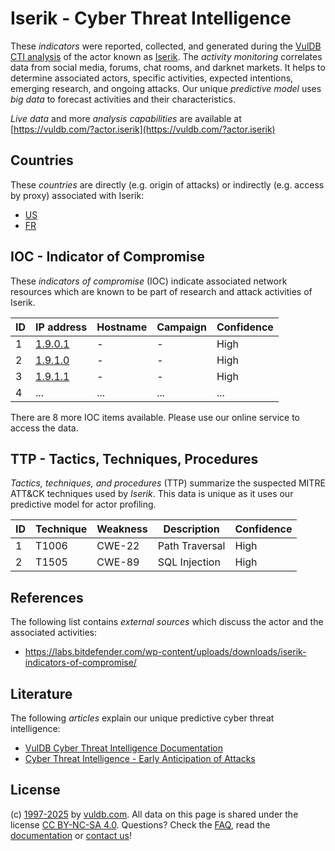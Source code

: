 # Iserik - Cyber Threat Intelligence

These _indicators_ were reported, collected, and generated during the [VulDB CTI analysis](https://vuldb.com/?kb.cti) of the actor known as [Iserik](https://vuldb.com/?actor.iserik). The _activity monitoring_ correlates data from social media, forums, chat rooms, and darknet markets. It helps to determine associated actors, specific activities, expected intentions, emerging research, and ongoing attacks. Our unique _predictive model_ uses _big data_ to forecast activities and their characteristics.

_Live data_ and more _analysis capabilities_ are available at [https://vuldb.com/?actor.iserik](https://vuldb.com/?actor.iserik)

## Countries

These _countries_ are directly (e.g. origin of attacks) or indirectly (e.g. access by proxy) associated with Iserik:

* [US](https://vuldb.com/?country.us)
* [FR](https://vuldb.com/?country.fr)

## IOC - Indicator of Compromise

These _indicators of compromise_ (IOC) indicate associated network resources which are known to be part of research and attack activities of Iserik.

ID | IP address | Hostname | Campaign | Confidence
-- | ---------- | -------- | -------- | ----------
1 | [1.9.0.1](https://vuldb.com/?ip.1.9.0.1) | - | - | High
2 | [1.9.1.0](https://vuldb.com/?ip.1.9.1.0) | - | - | High
3 | [1.9.1.1](https://vuldb.com/?ip.1.9.1.1) | - | - | High
4 | ... | ... | ... | ...

There are 8 more IOC items available. Please use our online service to access the data.

## TTP - Tactics, Techniques, Procedures

_Tactics, techniques, and procedures_ (TTP) summarize the suspected MITRE ATT&CK techniques used by _Iserik_. This data is unique as it uses our predictive model for actor profiling.

ID | Technique | Weakness | Description | Confidence
-- | --------- | -------- | ----------- | ----------
1 | T1006 | CWE-22 | Path Traversal | High
2 | T1505 | CWE-89 | SQL Injection | High

## References

The following list contains _external sources_ which discuss the actor and the associated activities:

* https://labs.bitdefender.com/wp-content/uploads/downloads/iserik-indicators-of-compromise/

## Literature

The following _articles_ explain our unique predictive cyber threat intelligence:

* [VulDB Cyber Threat Intelligence Documentation](https://vuldb.com/?kb.cti)
* [Cyber Threat Intelligence - Early Anticipation of Attacks](https://www.scip.ch/en/?labs.20201022)

## License

(c) [1997-2025](https://vuldb.com/?kb.changelog) by [vuldb.com](https://vuldb.com/?kb.about). All data on this page is shared under the license [CC BY-NC-SA 4.0](https://creativecommons.org/licenses/by-nc-sa/4.0/). Questions? Check the [FAQ](https://vuldb.com/?kb.faq), read the [documentation](https://vuldb.com/?kb) or [contact us](https://vuldb.com/?contact)!
